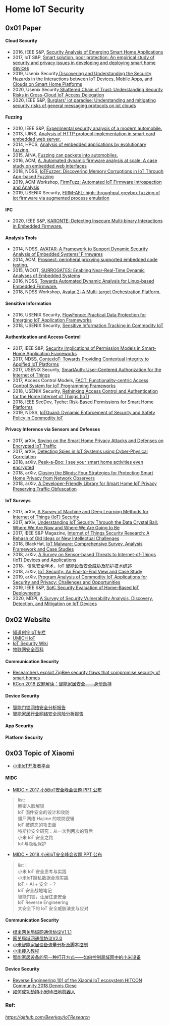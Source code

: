 # Home IoT Security 

## 0x01 Paper

#### Cloud Security
- 2016, IEEE S&P, [Security Analysis of Emerging Smart Home Applications](http://iotsecurity.eecs.umich.edu/img/Fernandes_SmartThingsSP16.pdf)
- 2017, IoT S&P, [Smart solution, poor protection: An empirical study of security and privacy issues in developing and deploying smart home devices](https://dl.acm.org/doi/abs/10.1145/3139937.3139948)
- 2019, Usenix Security,[Discovering and Understanding the Security Hazards in the Interactions between IoT Devices, Mobile Apps, and Clouds on Smart Home Platforms](https://www.usenix.org/conference/usenixsecurity19/presentation/zhou)
- 2020, Usenix Security,[Shattered Chain of Trust: Understanding Security Risks in Cross-Cloud IoT Access Delegation](https://www.researchgate.net/profile/Bin_Yuan3/publication/342804736_Shattered_Chain_of_Trust_Understanding_Security_Risks_in_Cross-Cloud_IoT_Access_Delegation/links/5f0700de299bf188160e70af/Shattered-Chain-of-Trust-Understanding-Security-Risks-in-Cross-Cloud-IoT-Access-Delegation.pdf)  
- 2020, IEEE S&P, [Burglars' iot paradise: Understanding and mitigating security risks of general messaging protocols on iot clouds](https://ieeexplore.ieee.org/abstract/document/9152619)  
#### Fuzzing
- 2010, IEEE S&P, [Experimental security analysis of a modern automobile.](https://ieeexplore.ieee.org/abstract/document/5504804/)
- 2013, IJINS, [Analysis of HTTP protocol implementation in smart card embedded web server.](https://pdfs.semanticscholar.org/b2e2/3984c8a2ff489e8c129574ed34ea7613ecda.pdf)
- 2014, HPCS, [Analysis of embedded applications by evolutionary fuzzing.](https://ieeexplore.ieee.org/abstract/document/6903734)
- 2015, AINA, [Fuzzing can packets into automobiles.](https://ieeexplore.ieee.org/abstract/document/7098059/)
- 2016, ACM, [ A. Automated dynamic firmware analysis at scale: A case study
on embedded web interfaces](https://dl.acm.org/doi/abs/10.1145/2897845.2897900)
- 2018, NDSS, [IoTFuzzer: Discovering Memory Corruptions in IoT Through App-based Fuzzing](http://web.cse.ohio-state.edu/~lin.3021/file/NDSS18b.pdf)
- 2019, ACM Workshop, [FirmFuzz: Automated IoT Firmware Introspection and Analysis](https://dl.acm.org/doi/abs/10.1145/3338507.3358616)
- 2019, USENIX Security, [FIRM-AFL: high-throughput greybox fuzzing of iot firmware via augmented process emulation](https://www.usenix.org/conference/usenixsecurity19/presentation/zheng)
#### IPC 
- 2020, IEEE S&P, [KARONTE: Detecting Insecure Multi-binary Interactions in Embedded Firmware.](https://conand.me/publications/redini-karonte-2020.pdf)
#### Analysis Tools
- 2014, NDSS, [AVATAR: A Framework to Support Dynamic Security Analysis of Embedded Systems’ Firmwares](https://www.researchgate.net/profile/Jonas_Zaddach/publication/269197057_Avatar_A_Framework_to_Support_Dynamic_Security_Analysis_of_Embedded_Systems'_Firmwares/links/5e0b2725299bf10bc3852355/Avatar-A-Framework-to-Support-Dynamic-Security-Analysis-of-Embedded-Systems-Firmwares.pdf)
- 2014, ACM, [Prospect: peripheral proxying supported embedded code testing.](https://dl.acm.org/doi/abs/10.1145/2590296.2590301)
- 2015, WOOT, [SURROGATES: Enabling Near-Real-Time Dynamic Analyses of Embedded Systems](https://www.usenix.org/conference/woot15/workshop-program/presentation/koscher)
- 2016, NDSS, [Towards Automated Dynamic Analysis for Linux-based Embedded Firmware.](https://www.ndss-symposium.org/wp-content/uploads/2017/09/towards-automated-dynamic-analysis-linux-based-embedded-firmware.pdf)
- 2018, NDSS Workshop, [Avatar 2: A Multi-target Orchestration Platform.](http://s3.eurecom.fr/docs/bar18_muench.pdf)
#### Sensitive Information 
- 2016, USENIX Security, [FlowFence: Practical Data Protection for Emerging IoT Application Frameworks](https://www.usenix.org/system/files/conference/usenixsecurity16/sec16_paper_fernandes.pdf)  
- 2018, USENIX Security, [Sensitive Information Tracking in Commodity IoT](https://www.usenix.org/system/files/conference/usenixsecurity18/sec18-celik.pdf)
#### Authentication and Access Control 
- 2017, IEEE S&P, [Security Implications of Permission Models in Smart-Home Application Frameworks](https://www.infoq.com/articles/smart-home-permission-models) 
- 2017, NDSS, [ContexIoT: Towards Providing Contextual Integrity to Appified IoT Platforms](https://amir.rahmati.com/dl/ndss17/ContexIoT_NDSS17.pdf) 
- 2017, USENIX Security, [SmartAuth: User-Centered Authorization for the Internet of Things](https://www.usenix.org/system/files/conference/usenixsecurity17/sec17-tian.pdf)
- 2017, Access Control Models, [FACT: Functionality-centric Access Control System for IoT Programming Frameworks](http://www.corelab.or.kr/Pubs/sacmat17_fact.pdf)
- 2018, USENIX Security, [Rethinking Access Control and Authentication for the Home Internet of Things (IoT)](https://www.usenix.org/system/files/conference/usenixsecurity18/sec18-he.pdf)
- 2018, IEEE SecDev, [Tyche: Risk-Based Permissions for Smart Home Platforms](https://arxiv.org/pdf/1801.04609)
- 2019, NDSS, [IoTGuard: Dynamic Enforcement of Security and Safety Policy in Commodity IoT](https://cs.uwaterloo.ca/~yaafer/teaching/papers/ndss2019_07A-1_Celik_paper.pdf)
#### Privacy Inference via Sensors and Defenses
- 2017, arXiv, [Spying on the Smart Home Privacy Attacks and Defenses on Encrypted IoT Traffic](https://arxiv.org/pdf/1708.05044.pdf) 
- 2017, arXiv, [Detecting Spies in IoT Systems using Cyber-Physical Correlation](https://faculty.washington.edu/lagesse/publications/HiddenSensorDetection.pdf) 
- 2018, arXiv, [Peek-a-Boo: I see your smart home activities even encrypted](https://arxiv.org/pdf/1808.02741)
- 2018, arXiv, [Closing the Blinds: Four Strategies for Protecting Smart Home Privacy from Network Observers](https://arxiv.org/pdf/1705.06809.pdf)
- 2018, arXiv, [A Developer-Friendly Library for Smart Home IoT Privacy Preserving Traffic Obfuscation](https://arxiv.org/pdf/1808.07432.pdf)
#### IoT Surveys  
- 2017, arXiv, [A Survey of Machine and Deep Learning Methods for Internet of Things (IoT) Security](https://arxiv.org/pdf/1807.11023.pdf)
- 2017, arXiv, [Understanding IoT Security Through the Data Crystal Ball: Where We Are Now and Where We Are Going to Be](https://arxiv.org/pdf/1703.09809.pdf)
- 2017, IEEE S&P Magazine, [Internet of Things Security Research: A Rehash of Old Ideas or New Intellectual Challenges](https://arxiv.org/pdf/1705.08522.pdf)
- 2018, BlackHat, [IoT Malware: Comprehensive Survey, Analysis Framework and Case Studies](https://i.blackhat.com/us-18/Thu-August-9/us-18-Costin-Zaddach-IoT-Malware-Comprehensive-Survey-Analysis-Framework-and-Case-Studies-wp.pdf)
- 2018, arXiv, [A Survey on Sensor-based Threats to Internet-of-Things (IoT) Devices and Applications](https://arxiv.org/pdf/1802.02041.pdf)
- 2018，信息安全学术，[IoT 智能设备安全威胁及防护技术综述](http://jcs.iie.ac.cn/ch/reader/create_pdf.aspx?file_no=20180104&year_id=2018&quarter_id=1&falg=1)    
- 2018, arXiv, [IoT Security: An End-to-End View and Case Study](https://arxiv.org/pdf/1805.05853.pdf)
- 2019, arXiv, [Program Analysis of Commodity IoT Applications for Security and Privacy: Challenges and Opportunities](https://arxiv.org/pdf/1809.06962.pdf)
- 2019, IEEE S&P, [SoK: Security Evaluation of Home-Based IoT Deployments](https://www.computer.org/csdl/proceedings/sp/2019/6660/00/666001a208-abs.html)   
- 2020, MDPI, [A Survey of Security Vulnerability Analysis, Discovery, Detection, and Mitigation on IoT Devices](https://www.mdpi.com/1999-5903/12/2/27)
## 0x02 Website
- [知道创宇IoT专栏](https://paper.seebug.org/category/IoT/)   
- [UMICH IoT](https://iotsecurity.engin.umich.edu/)
- [IoT Security Wiki](https://iotsecuritywiki.com/)
- [物联网安全百科](https://iot-security.wiki/)
#### Communication Security
- [Researchers exploit ZigBee security flaws that compromise security of smart homes](https://www.csoonline.com/article/2969402/microsoft-subnet/researchers-exploit-zigbee-security-flaws-that-compromise-security-of-smart-homes.html)   
- [KCon 2018 议题解读：智能家居安全——身份劫持](https://paper.seebug.org/690/) 
#### Device Security 
- [智能门锁网络安全分析报告](https://mp.weixin.qq.com/s?__biz=MzUzNDYxOTA1NA==&mid=2247486313&idx=1&sn=adf4560cfceca1e996cbf173e5bb415f&chksm=fa90bda8cde734bebaa34b9b9fc9414907f2f61b80ffa1af70af31a9c56c1590065ac47c972c&mpshare=1&scene=1&srcid=1113NO91YeEE2SnAbvkDRwah#rd)
- [智能家居行业网络安全风险分析报告 ](https://www.secrss.com/articles/3603)
#### App Security
#### Platform Security
## 0x03 Topic of Xiaomi
- [小米IoT开发者平台](https://iot.mi.com/new/guide.html?file=%E9%A6%96%E9%A1%B5) 
#### MIDC
- [MIDC • 2017 小米IoT安全峰会议题 PPT 公布](http://www.vipread.com/library/list/241) 
>list:   
解密人脸解锁   
IoT 固件安全的设计和攻防   
僵尸网络 Hajime 的攻防逻辑   
IoT 被遗忘的攻击面   
特斯拉安全研究：从一次到两次的背后   
小米 IoT 安全之路   
IoT与隐私保护   

- [MIDC • 2018 小米IoT安全峰会议题 PPT 公布](https://paper.seebug.org/761/)   
>list：   
小米 IoT 安全思考与实践   
小米IoT隐私数据合规实践   
IoT + AI + 安全 =？   
IoT 安全战地笔记   
智能门锁，让居住更安全   
IoT Reverse Engineering   
大安全下的 IoT 安全威胁演变与应对 
#### Communication Security
- [绿米网关局域网通信协议V1.1.1](/files/绿米网关局域网通信协议V1.1.1_2017.12.21.doc)   
- [网关局域网通信协议V2.0](https://docs.opencloud.aqara.cn/development/gateway-LAN-communication/)    
- [小米智能家居设备流量分析及脚本控制](https://www.freebuf.com/articles/terminal/181846.html)    
- [小米接入教程](https://homekit.loli.ren/docs/show/12 )       
- [智能家居设备的另一种打开方式——如何控制局域网中的小米设备](https://paper.seebug.org/616/)  
#### Device Security
- [Reverse Engineering 101 of the Xiaomi IoT ecosystem HITCON Community 2018 Dennis Giese](https://hitcon.org/2018/CMT/slide-files/d2_s1_r0.pdf)  
- [如何成功劫持小米Mi扫地机器人](https://www.kaspersky.com.cn/blog/xiaomi-mi-robot-hacked/9107/)  
### Ref:
###### https://github.com/Beerkay/IoTResearch
